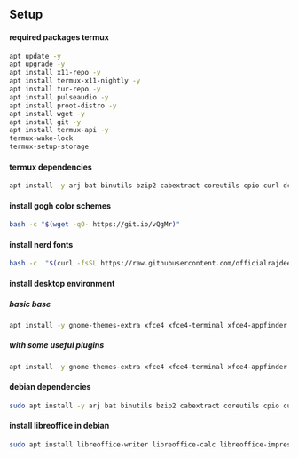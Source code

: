 ## Setup

#### required packages termux

```bash
apt update -y
apt upgrade -y
apt install x11-repo -y
apt install termux-x11-nightly -y
apt install tur-repo -y
apt install pulseaudio -y
apt install proot-distro -y
apt install wget -y
apt install git -y
apt install termux-api -y
termux-wake-lock
termux-setup-storage
```

#### termux dependencies

```bash
apt install -y arj bat binutils bzip2 cabextract coreutils cpio curl dconf-editor diffutils dialog evince eza fd file findutils fzf git grep gzip imagemagick jq less lhasa lzip lzop make nala ncompress nodejs openssh openssl p7zip procps python python-pip ripgrep sed tar unrar unzip uuid-utils neovim xz-utils zellij zoxide zsh zstd
```

#### install gogh color schemes

```bash
bash -c "$(wget -qO- https://git.io/vQgMr)"
```

#### install nerd fonts

```bash
bash -c  "$(curl -fsSL https://raw.githubusercontent.com/officialrajdeepsingh/nerd-fonts-installer/main/install.sh)"
```

#### install desktop environment

##### basic base

```bash
apt install -y gnome-themes-extra xfce4 xfce4-terminal xfce4-appfinder xfce4-whiskermenu-plugin ristretto xfce4-pulseaudio-plugin firefox
```

##### with some useful plugins

```bash
apt install -y gnome-themes-extra xfce4 xfce4-terminal xfce4-appfinder xfce4-battery-plugin xfce4-clipman-plugin xfce4-screenshooter xfce4-whiskermenu-plugin ristretto xfce4-notifyd xfce4-pulseaudio-plugin firefox
```


#### debian dependencies

```bash
sudo apt install -y arj bat binutils bzip2 cabextract coreutils cpio curl dconf-cli diffutils dialog evince eza file findutils fzf git gnome-keyring gnome-keysign grep gzip imagemagick jq less lhasa lzip lzop nala ncompress nodejs openssl p7zip procps python3 python3-pip ripgrep sed tar unace unrar-free unzip uuid-runtime neovim xz-utils xdg-utils zoxide zsh zstd
```

#### install libreoffice in debian

```bash
sudo apt install libreoffice-writer libreoffice-calc libreoffice-impress
```
